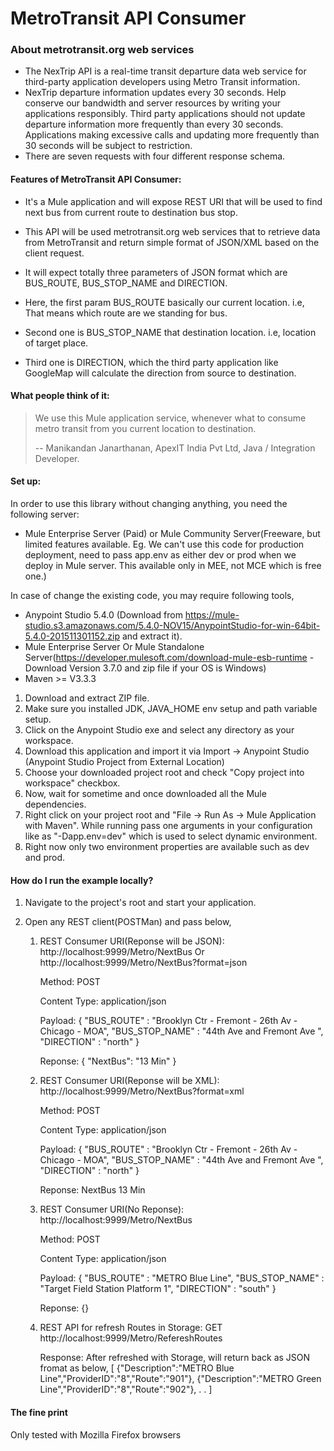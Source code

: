 MetroTransit API Consumer
=========================

### About metrotransit.org web services

* The NexTrip API is a real-time transit departure data web service for third-party application developers using Metro Transit information.
* NexTrip departure information updates every 30 seconds. Help conserve our bandwidth and server resources by writing your applications responsibly. Third party applications should not update departure information more frequently than every 30 seconds. Applications making excessive calls and updating more frequently than 30 seconds will be subject to restriction. 
* There are seven requests with four different response schema.

#### Features of MetroTransit API Consumer:

* It's a Mule application and will expose REST URI that will be used to find next bus from current route to destination bus stop.

* This API will be used metrotransit.org web services that to retrieve data from MetroTransit and return simple format of JSON/XML based on the client request.
* It will expect totally three parameters of JSON format which are BUS_ROUTE, BUS_STOP_NAME and DIRECTION.
* Here, the first param BUS_ROUTE basically our current location. i.e, That means which route are we standing for bus.
* Second one is BUS_STOP_NAME that destination location. i.e, location of target place.
* Third one is DIRECTION, which the third party application like GoogleMap will calculate the direction from source to destination.

#### What people think of it:

> We use this Mule application service, whenever what to consume metro transit from you current location to destination.
>
> -- Manikandan Janarthanan, ApexIT India Pvt Ltd, Java / Integration Developer.


#### Set up:

In order to use this library without changing anything, you need the following server:
* Mule Enterprise Server (Paid) or Mule Community Server(Freeware, but limited features available. Eg. We can't use this code for production deployment, need to pass app.env as either dev or prod when we deploy in Mule server. This available only in MEE, not MCE which is free one.)

In case of change the existing code, you may require following tools,
* Anypoint Studio 5.4.0 (Download from https://mule-studio.s3.amazonaws.com/5.4.0-NOV15/AnypointStudio-for-win-64bit-5.4.0-201511301152.zip and extract it).
* Mule Enterprise Server Or Mule Standalone Server(https://developer.mulesoft.com/download-mule-esb-runtime - Download Version 3.7.0 and zip file if your OS is Windows)
* Maven >= V3.3.3

1. Download and extract ZIP file.
2. Make sure you installed JDK, JAVA_HOME env setup and path variable setup.
3. Click on the Anypoint Studio exe and select any directory as your workspace.
4. Download this application and import it via Import -> Anypoint Studio (Anypoint Studio Project from External Location)
5. Choose your downloaded project root and check "Copy project into workspace" checkbox.
6. Now, wait for sometime and once downloaded all the Mule dependencies. 
7. Right click on your project root and "File -> Run As -> Mule Application with Maven". While running pass one arguments in your configuration like as "-Dapp.env=dev" which is used to select dynamic environment.
8. Right now only two environment properties are available such as dev and prod.


#### How do I run the example locally?

1. Navigate to the project's root and start your application.
2. Open any REST client(POSTMan) and pass below,

	1. REST Consumer URI(Reponse will be JSON): http://localhost:9999/Metro/NextBus	Or	http://localhost:9999/Metro/NextBus?format=json
	
		Method: POST
		
		Content Type: application/json
		
		Payload: 
			{
				"BUS_ROUTE" : "Brooklyn Ctr - Fremont - 26th Av - Chicago - MOA",
				"BUS_STOP_NAME" : "44th Ave  and Fremont Ave ",
				"DIRECTION" : "north"
			}
			
		Reponse:
			{
				"NextBus": "13 Min"
			}
			
	2. REST Consumer URI(Reponse will be XML): http://localhost:9999/Metro/NextBus?format=xml
	
		Method: POST
		
		Content Type: application/json
		
		Payload: 
			{
				"BUS_ROUTE" : "Brooklyn Ctr - Fremont - 26th Av - Chicago - MOA",
				"BUS_STOP_NAME" : "44th Ave  and Fremont Ave ",
				"DIRECTION" : "north"
			}
			
		Reponse:
			<linked-hash-map>
				<entry>
					<string>NextBus</string>
					<string>13 Min</string>
				</entry>
			</linked-hash-map>
			
	3. REST Consumer URI(No Reponse): http://localhost:9999/Metro/NextBus
	
		Method: POST
		
		Content Type: application/json
		
		Payload: 
			{
				"BUS_ROUTE" : "METRO Blue Line",
				"BUS_STOP_NAME" : "Target Field Station Platform 1",
				"DIRECTION" : "south"
			}
			
		Reponse:
			{}

	4. REST API for refresh Routes in Storage: GET http://localhost:9999/Metro/RefereshRoutes
	
		Response: After refreshed with Storage, will return back as JSON fromat as below,
		[
			{"Description":"METRO Blue Line","ProviderID":"8","Route":"901"},
			{"Description":"METRO Green Line","ProviderID":"8","Route":"902"},
			.
			.
		]
	

#### The fine print

Only tested with Mozilla Firefox browsers
